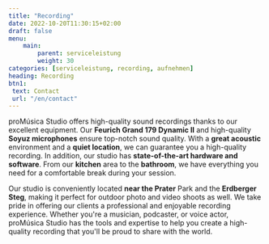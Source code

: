 ```yaml
---
title: "Recording"
date: 2022-10-20T11:30:15+02:00
draft: false
menu:
    main:
        parent: serviceleistung
        weight: 30
categories: [serviceleistung, recording, aufnehmen]
heading: Recording
btn1:
 text: Contact
 url: "/en/contact"
---
```

proMúsica Studio offers high-quality sound recordings thanks to our excellent equipment. Our **Feurich Grand 179 Dynamic II** and high-quality **Soyuz microphones** ensure top-notch sound quality. With a **great acoustic** environment and a **quiet location**, we can guarantee you a high-quality recording. In addition, our studio has **state-of-the-art hardware and software**. From our **kitchen** area to the **bathroom**, we have everything you need for a comfortable break during your session.

Our studio is conveniently located **near the Prater** Park and the **Erdberger Steg**, making it perfect for outdoor photo and video shoots as well. We take pride in offering our clients a professional and enjoyable recording experience. Whether you're a musician, podcaster, or voice actor, proMúsica Studio has the tools and expertise to help you create a high-quality recording that you'll be proud to share with the world.